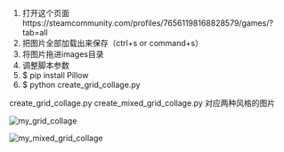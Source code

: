 1. 打开这个页面https://steamcommunity.com/profiles/76561198168828579/games/?tab=all
2. 把图片全部加载出来保存（ctrl+s or command+s）
3. 将图片拖进images目录
4. 调整脚本参数
5. $ pip install Pillow
6. $ python create_grid_collage.py


create_grid_collage.py create_mixed_grid_collage.py 对应两种风格的图片

![my_grid_collage](my_grid_collage.jpg)

![my_mixed_grid_collage](my_mixed_grid_collage.jpg)
